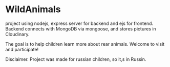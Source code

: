 # WildAnimals
project using  nodejs, express server  for backend and ejs for frontend. Backend connects with MongoDB via mongoose, and stores pictures in Cloudinary.

The goal is to help children learn more about rear animals. 
Welcome to visit and participate!

Disclaimer. Project was made for russian children, so it,s in Russin.
